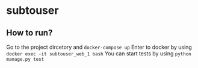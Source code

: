 # subtouser

## How to run?
Go to the project dircetory and `docker-compose up`
Enter to docker by using `docker exec -it subtouser_web_1 bash`
You can start tests by using `python manage.py test`
